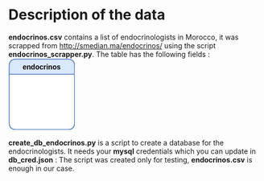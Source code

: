 # Description of the data

**endocrinos.csv** contains a list of endocrinologists in Morocco, it was scrapped from http://smedian.ma/endocrinos/ using the script **endocrinos_scrapper.py**. The table has the following fields : 
![endocrinos table](https://github.com/rahi20/chatbot-project-pfa/blob/main/data/endocrinos_table.png)
<br>

**create_db_endocrinos.py** is a script to create a database for the endocrinologists. It needs your **mysql** credentials which you can update in **db_cred.json** : The script was created only for testing, **endocrinos.csv** is enough in our case.
